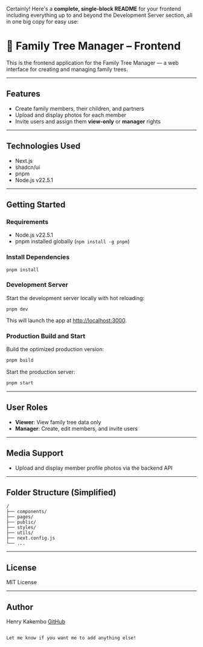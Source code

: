 Certainly! Here's a **complete, single-block README** for your frontend including everything up to and beyond the Development Server section, all in one big copy for easy use:

# 🧬 Family Tree Manager – Frontend

This is the frontend application for the Family Tree Manager — a web interface for creating and managing family trees.

---

## Features

- Create family members, their children, and partners
- Upload and display photos for each member
- Invite users and assign them **view-only** or **manager** rights

---

## Technologies Used

- Next.js
- shadcn/ui
- pnpm
- Node.js v22.5.1

---

## Getting Started

### Requirements

- Node.js v22.5.1
- pnpm installed globally (`npm install -g pnpm`)

### Install Dependencies

```
pnpm install
```

### Development Server

Start the development server locally with hot reloading:

```
pnpm dev
```

This will launch the app at [http://localhost:3000](http://localhost:3000).

### Production Build and Start

Build the optimized production version:

```bash
pnpm build
```

Start the production server:

```bash
pnpm start
```

---

## User Roles

- **Viewer**: View family tree data only
- **Manager**: Create, edit members, and invite users

---

## Media Support

- Upload and display member profile photos via the backend API

---

## Folder Structure (Simplified)

```
/
├── components/
├── pages/
├── public/
├── styles/
├── utils/
├── next.config.js
└── ...
```

---

## License

MIT License

---

## Author

Henry Kakembo
[GitHub](https://github.com/kakembohenri)

```

Let me know if you want me to add anything else!
```
